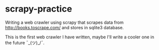 # scrapy-practice

Writing a web crawler using scrapy that scrapes data from http://books.toscrape.com/ and stores in sqlite3 database. 

This is the first web crawler I have written, maybe I'll write a cooler one in the future ¯\_(ツ)_/¯.
